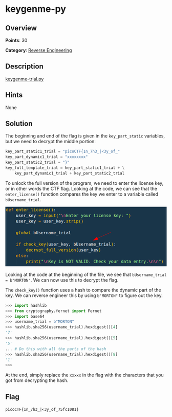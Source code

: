 # keygenme-py

## Overview

**Points**: 30

**Category**: [Reverse Engineering](../)

## Description

[keygenme-trial.py](./keygenme-trial.py)

## Hints

None

## Solution

The beginning and end of the flag is given in the `key_part_static` variables, but we need to decrypt the middle portion:

```py
key_part_static1_trial = "picoCTF{1n_7h3_|<3y_of_"
key_part_dynamic1_trial = "xxxxxxxx"
key_part_static2_trial = "}"
key_full_template_trial = key_part_static1_trial + \
    key_part_dynamic1_trial + key_part_static2_trial
```

To unlock the full version of the program, we need to enter the license key, or in other words the CTF flag. Looking at the code, we can see that the `enter_license()` function compares the key we enter to a variable called `bUsername_trial`.

![license](license.png)

Looking at the code at the beginning of the file, we see that `bUsername_trial = b"MORTON"`. We can now use this to decrypt the flag.

The `check_key()` function uses a hash to compare the dynamic part of the key. We can reverse engineer this by using `b"MORTON"` to figure out the key.

```py
>>> import hashlib
>>> from cryptography.fernet import Fernet
>>> import base64
>>> username_trial = b"MORTON"
>>> hashlib.sha256(username_trial).hexdigest()[4]
'7'
>>> hashlib.sha256(username_trial).hexdigest()[5]
'5'
... # Do this with all the parts of the hash
>>> hashlib.sha256(username_trial).hexdigest()[8]
'1'
>>>
```

At the end, simply replace the `xxxxx` in the flag with the characters that you got from decrypting the hash.

## Flag

`picoCTF{1n_7h3_|<3y_of_75fc1081}`